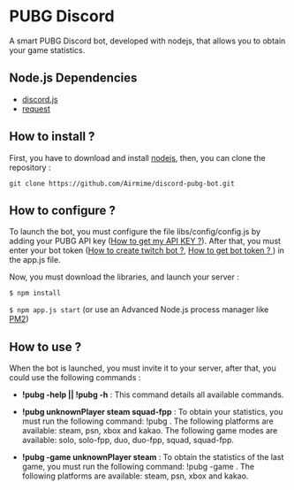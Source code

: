 # PUBG Discord
A smart PUBG Discord bot, developed with nodejs, that allows you to obtain your game statistics.

## Node.js Dependencies
* [discord.js](https://www.npmjs.com/package/discord.js)
* [request](https://www.npmjs.com/package/request#promises--asyncawait)

## How to install ?
First, you have to download and install [nodejs](https://nodejs.org/en/), then, you can clone the repository :

`git clone https://github.com/Airmime/discord-pubg-bot.git`

## How to configure ?
To launch the bot, you must configure the file libs/config/config.js by adding your PUBG API key ([How to get my API KEY ?](https://developer.pubg.com/)). After that, you must enter your bot token ([How to create twitch bot ?](https://dev.twitch.tv/), [How to get bot token ? ](https://github.com/Chikachi/DiscordIntegration/wiki/How-to-get-a-token-and-channel-ID-for-Discord )) in the app.js file. 

Now, you must download the libraries, and launch your server :

`$ npm install`

`$ npm app.js start` (or use an Advanced Node.js process manager like [PM2](https://www.npmjs.com/package/pm2))

## How to use ?
When the bot is launched, you must invite it to your server, after that, you could use the following commands :

* **!pubg -help || !pubg -h** : This command details all available commands.

* **!pubg unknownPlayer steam squad-fpp** : To obtain your statistics, you must run the following command: !pubg <PUBG Nickname> <PUBG Platform> <PUBG Game mode>. The following platforms are available: steam, psn, xbox and kakao. The following game modes are available: solo, solo-fpp, duo, duo-fpp, squad, squad-fpp.
  
* **!pubg -game unknownPlayer steam** : To obtain the statistics of the last game, you must run the following command: !pubg -game <PUBG Nickname> <PUBG Platform>. The following platforms are available: steam, psn, xbox and kakao.


